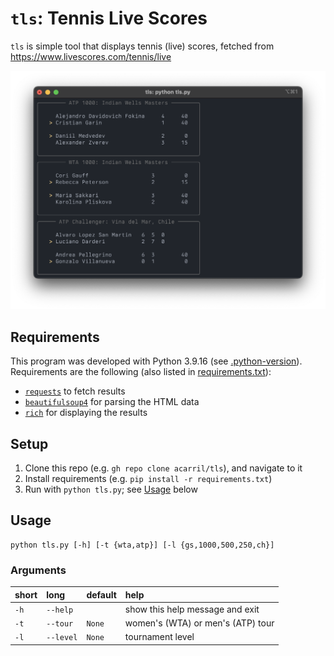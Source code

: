 # `tls`: Tennis Live Scores

`tls` is simple tool that displays tennis (live) scores, fetched from https://www.livescores.com/tennis/live

![](assets/screenshot.png)

## Requirements

This program was developed with Python 3.9.16 (see [.python-version]()).
Requirements are the following (also listed in [requirements.txt]()):

- [`requests`](https://requests.readthedocs.io/en/latest/) to fetch results
- [`beautifulsoup4`](https://beautiful-soup-4.readthedocs.io/en/latest/) for parsing the HTML data
- [`rich`](https://rich.readthedocs.io/en/stable/) for displaying the results

## Setup

1. Clone this repo (e.g. `gh repo clone acarril/tls`), and navigate to it
2. Install requirements (e.g. `pip install -r requirements.txt`)
3. Run with `python tls.py`; see [Usage](#usage) below

## Usage
```
python tls.py [-h] [-t {wta,atp}] [-l {gs,1000,500,250,ch}]
```

### Arguments

|short|long|default|help|
| :--- | :--- | :--- | :--- |
|`-h`|`--help`||show this help message and exit|
|`-t`|`--tour`|`None`|women's (WTA) or men's (ATP) tour|
|`-l`|`--level`|`None`|tournament level|
